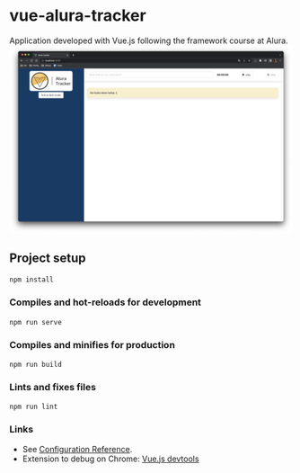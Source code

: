 # vue-alura-tracker
Application developed with Vue.js following the framework course at Alura.
![Application page](./src/assets/application.png)

## Project setup
```
npm install
```

### Compiles and hot-reloads for development
```
npm run serve
```

### Compiles and minifies for production
```
npm run build
```

### Lints and fixes files
```
npm run lint
```

### Links
- See [Configuration Reference](https://cli.vuejs.org/config/).
- Extension to debug on Chrome: [Vue.js devtools](https://chrome.google.com/webstore/detail/vuejs-devtools/nhdogjmejiglipccpnnnanhbledajbpd?hl=pt-BR)
